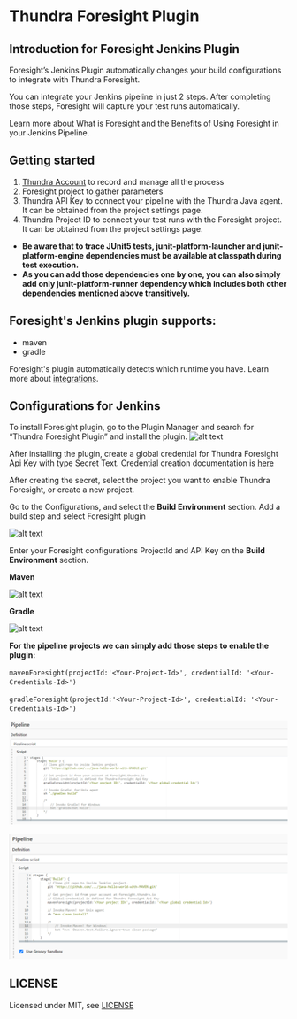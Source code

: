 # Thundra Foresight Plugin

## Introduction for Foresight Jenkins Plugin

Foresight’s Jenkins Plugin automatically changes your build configurations to integrate with Thundra Foresight.

You can integrate your Jenkins pipeline in just 2 steps. After completing those steps, Foresight will capture your test runs automatically.

Learn more about What is Foresight and the Benefits of Using Foresight in your Jenkins Pipeline.


## Getting started

1. [Thundra Account](https://start.thundra.io) to record and manage all the process
2. Foresight project to gather parameters
3. Thundra API Key to connect your pipeline with the Thundra Java agent. It can be obtained from the project settings page.
4. Thundra Project ID to connect your test runs with the Foresight project. It can be obtained from the project settings page.
* **Be aware that to trace JUnit5 tests, junit-platform-launcher and junit-platform-engine dependencies must be available at classpath during test execution.**
* **As you can add those dependencies one by one, you can also simply add only junit-platform-runner dependency which includes both other dependencies mentioned above transitively.**

## Foresight's Jenkins plugin supports:
* maven
* gradle 
  
Foresight's plugin automatically detects which runtime you have. Learn more about [integrations](https://foresight.docs.thundra.io/integrations/supported-integrations).

## Configurations for Jenkins
To install Foresight plugin, go to the Plugin Manager and search for “Thundra Foresight Plugin” and install the plugin.
![alt text](images/plugin_install.jpg "Plugin Install")

After installing the plugin, create a global credential for Thundra Foresight Api Key with type Secret Text. Credential creation documentation is [here](https://www.jenkins.io/doc/book/using/using-credentials/#:~:text=From%20the%20Jenkins%20home%20page,Add%20Credentials%20on%20the%20left.)

After creating the secret, select the project you want to enable Thundra Foresight, or create a new project.

Go to the Configurations, and select the **Build Environment** section. Add a build step and select Foresight plugin

![alt text](images/add_step.jpg "Step Add")

Enter your Foresight configurations ProjectId and API Key on the **Build Environment** section.

**Maven**

![alt text](images/foresight_maven.jpg "Maven Add")

**Gradle**

![alt text](images/foresight_gradle.jpg "Gradle Add")

**For the pipeline projects we can simply add those steps to enable the plugin:**

`mavenForesight(projectId:'<Your-Project-Id>', credentialId: '<Your-Credentials-Id>')`

`gradleForesight(projectId:'<Your-Project-Id>', credentialId: '<Your-Credentials-Id>')`

![alt text](images/pipeline_gradle.png "Pipeline for Gradle")


![alt text](images/pipeline_maven.png "Pipeline for MAven")

## LICENSE

Licensed under MIT, see [LICENSE](LICENSE)

